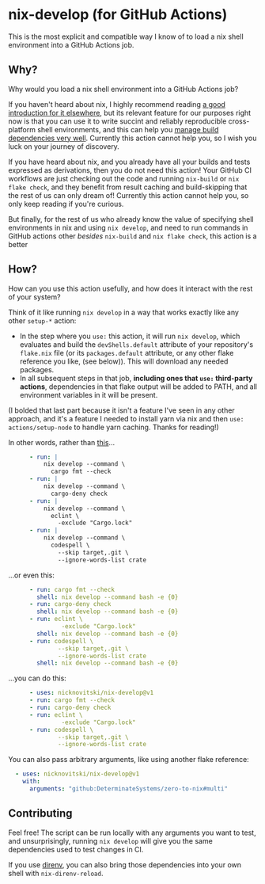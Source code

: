 # nix-develop (for GitHub Actions)

This is the most explicit and compatible way I know of to load a nix shell environment into a GitHub Actions job.

## Why?

Why would you load a nix shell environment into a GitHub Actions job?

If you haven't heard about nix, I highly recommend reading [a good introduction for it elsewhere](https://zero-to-nix.com/), but its relevant feature for our purposes right now is that you can use it to write succint and reliably reproducible cross-platform shell environments, and this can help you [manage build dependencies very well](https://determinate.systems/posts/nix-github-actions).  Currently this action cannot help you, so I wish you luck on your journey of discovery.

If you have heard about nix, and you already have all your builds and tests expressed as derivations, then you do not need this action!  Your GitHub CI workflows are just checking out the code and running `nix-build` or `nix flake check`, and they benefit from result caching and build-skipping that the rest of us can only dream of!  Currently this action cannot help you, so only keep reading if you're curious.

But finally, for the rest of us who already know the value of specifying shell environments in nix and using `nix develop`, and need to run commands in GitHub actions other _besides_ `nix-build` and `nix flake check`, this action is a better


## How?

How can you use this action usefully, and how does it interact with the rest of your system?

Think of it like running `nix develop` in a way that works exactly like any other `setup-*` action:

- In the step where you `use:` this action, it will run `nix develop`, which evaluates and build the `devShells.default` attribute of your repository's `flake.nix` file (or its `packages.default` attribute, or any other flake reference you like, (see below)). This will download any needed packages.
- In all subsequent steps in that job, **including ones that `use:` third-party actions**, dependencies in that flake output will be added to PATH, and all environment variables in it will be present.

(I bolded that last part because it isn't a feature I've seen in any other approach, and it's a feature I needed to install yarn via nix and then `use: actions/setup-node` to handle yarn caching.  Thanks for reading!)

In other words, rather than [this](https://github.com/DeterminateSystems/nix-github-actions/blob/main/.github/workflows/nix.yml)...
```yaml
      - run: |
          nix develop --command \
            cargo fmt --check
      - run: |
          nix develop --command \
            cargo-deny check
      - run: |
          nix develop --command \
            eclint \
              -exclude "Cargo.lock"
      - run: |
          nix develop --command \
            codespell \
              --skip target,.git \
              --ignore-words-list crate
```

...or even this:
```yaml
      - run: cargo fmt --check
        shell: nix develop --command bash -e {0}
      - run: cargo-deny check
        shell: nix develop --command bash -e {0}
      - run: eclint \
               -exclude "Cargo.lock"
        shell: nix develop --command bash -e {0}
      - run: codespell \
              --skip target,.git \
              --ignore-words-list crate
        shell: nix develop --command bash -e {0}
```

...you can do this:
```yaml
      - uses: nicknovitski/nix-develop@v1
      - run: cargo fmt --check
      - run: cargo-deny check
      - run: eclint \
               -exclude "Cargo.lock"
      - run: codespell \
              --skip target,.git \
              --ignore-words-list crate
```

You can also pass arbitrary arguments, like using another flake reference:

```yaml 
  - uses: nicknovitski/nix-develop@v1
    with:
      arguments: "github:DeterminateSystems/zero-to-nix#multi"
```

## Contributing

Feel free!  The script can be run locally with any arguments you want to test, and unsurprisingly, running `nix develop` will give you the same dependencies used to test changes in CI.

If you use [direnv](https://direnv.net), you can also bring those dependencies into your own shell with `nix-direnv-reload`.
